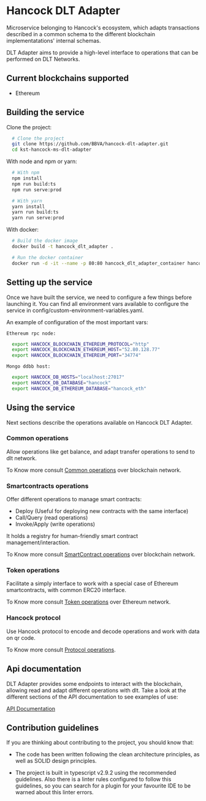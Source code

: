 # Hancock DLT Adapter

Microservice belonging to Hancock's ecosystem, which adapts transactions described in a common schema to the different blockchain implementatations' internal schemas.

DLT Adapter aims to provide a high-level interface to operations that can be performed on DLT Networks. 

## Current blockchains supported

* Ethereum

## Building the service

Clone the project:
```bash
  # Clone the project 
  git clone https://github.com/BBVA/hancock-dlt-adapter.git
  cd kst-hancock-ms-dlt-adapter
```
With node and npm or yarn:
```bash
  # With npm
  npm install
  npm run build:ts
  npm run serve:prod

  # With yarn
  yarn install
  yarn run build:ts
  yarn run serve:prod
```
With docker:
```bash
  # Build the docker image
  docker build -t hancock_dlt_adapter .

  # Run the docker container
  docker run -d -it --name -p 80:80 hancock_dlt_adapter_container hancock_dlt_adapter
```
## Setting up the service

Once we have built the service, we need to configure a few things before launching it. You can find all environment vars available to configure the service in config/custom-environment-variables.yaml.

An example of configuration of the most important vars:

    Ethereum rpc node:
```bash
  export HANCOCK_BLOCKCHAIN_ETHEREUM_PROTOCOL="http"
  export HANCOCK_BLOCKCHAIN_ETHEREUM_HOST="52.80.128.77"
  export HANCOCK_BLOCKCHAIN_ETHEREUM_PORT="34774"
```
    Mongo ddbb host:
```bash
  export HANCOCK_DB_HOSTS="localhost:27017"
  export HANCOCK_DB_DATABASE="hancock"
  export HANCOCK_DB_ETHEREUM_DATABASE="hancock_eth"
```
## Using the service

Next sections describe the operations available on Hancock DLT Adapter.

### Common operations

Allow operations like get balance, and adapt transfer operations to send to dlt network.

To Know more consult <a href="./Common.md/">Common operations</a> over blockchain network. 

### Smartcontracts operations

Offer different operations to manage smart contracts:
 - Deploy (Useful for deploying new contracts with the same interface)
 - Call/Query (read operations)
 - Invoke/Apply (write operations)

It holds a registry for human-friendly smart contract management/interaction.

To Know more consult <a href="./SmartContract.md/">SmartContract operations</a> over blockchain network. 

### Token operations

Facilitate a simply interface to work with a special case of Ethereum smartcontracts, with common ERC20 interface.

To Know more consult <a href="./Token.md/">Token operations</a> over Ethereum network. 

### Hancock protocol

Use Hancock protocol to encode and decode operations and work with data on qr code.

To Know more consult <a href="./Protocol.md/">Protocol operations</a>. 

## Api documentation

DLT Adapter provides some endpoints to interact with the blockchain, allowing read and adapt different operations with dlt. Take a look at the different sections of the API documentation to see examples of use:

<a href="https://bbva.github.io/hancock-dlt-adapter/api.html">API Documentation</a>

## Contribution guidelines

If you are thinking about contributing to the project, you should know that:

 - The code has been written following the clean architecture principles, as well as SOLID design principles.

 - The project is built in typescript v2.9.2 using the recommended guidelines. Also there is a linter rules configured to follow this guidelines, so you can search for a plugin for your favourite IDE to be warned about this linter errors.
